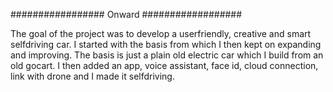 #################     Onward     ##################

The goal of the project was to develop a userfriendly, creative and smart selfdriving car. I started with the basis from which I then kept on expanding and improving. The basis is just a plain old electric car which I build from an old gocart. I then added an app, voice assistant, face id, cloud connection, link with drone and I made it selfdriving.
